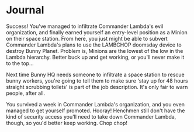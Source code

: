Journal
=========

Success! You've managed to infiltrate Commander Lambda's evil organization, and 
finally earned yourself an entry-level position as a Minion on their space station. 
From here, you just might be able to subvert Commander Lambda's plans to use the LAMBCHOP doomsday device to destroy Bunny Planet. 
Problem is, Minions are the lowest of the low in the Lambda hierarchy. Better buck up and get working, or you'll never make it to the top...

Next time Bunny HQ needs someone to infiltrate a space station to rescue bunny workers, 
you're going to tell them to make sure 'stay up for 48 hours straight scrubbing toilets' is part of the job description. 
It's only fair to warn people, after all.

You survived a week in Commander Lambda's organization, and 
you even managed to get yourself promoted. 
Hooray! Henchmen still don't have the kind of security access you'll need to take down Commander Lambda, 
though, so you'd better keep working. Chop chop!
